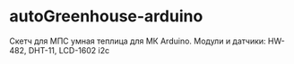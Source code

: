 # autoGreenhouse-arduino
Скетч для МПС умная теплица для МК Arduino. Модули и датчики: HW-482, DHT-11, LCD-1602 i2c 
